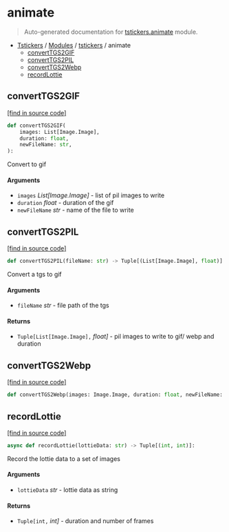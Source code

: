 # animate

> Auto-generated documentation for [tstickers.animate](../../tstickers/animate.py) module.

- [Tstickers](../README.md#tstickers-index) / [Modules](../README.md#tstickers-modules) / [tstickers](index.md#tstickers) / animate
    - [convertTGS2GIF](#converttgs2gif)
    - [convertTGS2PIL](#converttgs2pil)
    - [convertTGS2Webp](#converttgs2webp)
    - [recordLottie](#recordlottie)

## convertTGS2GIF

[[find in source code]](../../tstickers/animate.py#L32)

```python
def convertTGS2GIF(
    images: List[Image.Image],
    duration: float,
    newFileName: str,
):
```

Convert to gif

#### Arguments

- `images` *List[Image.Image]* - list of pil images to write
- `duration` *float* - duration of the gif
- `newFileName` *str* - name of the file to write

## convertTGS2PIL

[[find in source code]](../../tstickers/animate.py#L14)

```python
def convertTGS2PIL(fileName: str) -> Tuple[(List[Image.Image], float)]:
```

Convert a tgs to gif

#### Arguments

- `fileName` *str* - file path of the tgs

#### Returns

- `Tuple[List[Image.Image],` *float]* - pil images to write to gif/ webp and duration

## convertTGS2Webp

[[find in source code]](../../tstickers/animate.py#L43)

```python
def convertTGS2Webp(images: Image.Image, duration: float, newFileName: str):
```

## recordLottie

[[find in source code]](../../tstickers/animate.py#L48)

```python
async def recordLottie(lottieData: str) -> Tuple[(int, int)]:
```

Record the lottie data to a set of images

#### Arguments

- `lottieData` *str* - lottie data as string

#### Returns

- `Tuple[int,` *int]* - duration and number of frames
